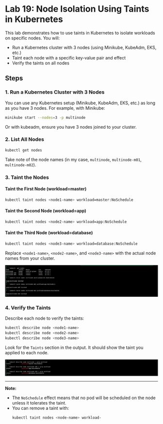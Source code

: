 # Lab 19: Node Isolation Using Taints in Kubernetes

This lab demonstrates how to use taints in Kubernetes to isolate workloads on specific nodes. You will:
- Run a Kubernetes cluster with 3 nodes (using Minikube, KubeAdm, EKS, etc.)
- Taint each node with a specific key-value pair and effect
- Verify the taints on all nodes

## Steps

### 1. Run a Kubernetes Cluster with 3 Nodes
You can use any Kubernetes setup (Minikube, KubeAdm, EKS, etc.) as long as you have 3 nodes. For example, with Minikube:
```sh
minikube start --nodes=3 -p multinode
```
Or with kubeadm, ensure you have 3 nodes joined to your cluster.

### 2. List All Nodes
```sh
kubectl get nodes
```
Take note of the node names (in my case, `multinode`, `multinode-m01`, `multinode-m02`).

### 3. Taint the Nodes

#### Taint the First Node (workload=master)
```sh
kubectl taint nodes <node1-name> workload=master:NoSchedule
```

#### Taint the Second Node (workload=app)
```sh
kubectl taint nodes <node2-name> workload=app:NoSchedule
```

#### Taint the Third Node (workload=database)
```sh
kubectl taint nodes <node3-name> workload=database:NoSchedule
```

Replace `<node1-name>`, `<node2-name>`, and `<node3-name>` with the actual node names from your cluster.

![alt text](Images/nodes_taint.png)

### 4. Verify the Taints
Describe each node to verify the taints:
```sh
kubectl describe node <node1-name>
kubectl describe node <node2-name>
kubectl describe node <node3-name>
```
Look for the `Taints` section in the output. It should show the taint you applied to each node.

![alt text](Images/describe_taint.png)

---

**Note:**
- The `NoSchedule` effect means that no pod will be scheduled on the node unless it tolerates the taint.
- You can remove a taint with:
  ```sh
  kubectl taint nodes <node-name> workload-
  ``` 